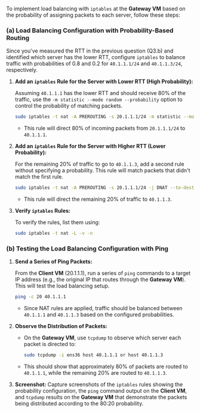 To implement load balancing with `iptables` at the **Gateway VM** based on the probability of assigning packets to each server, follow these steps:

### (a) Load Balancing Configuration with Probability-Based Routing

Since you've measured the RTT in the previous question (Q3.b) and identified which server has the lower RTT, configure `iptables` to balance traffic with probabilities of 0.8 and 0.2 for `40.1.1.1/24` and `40.1.1.3/24`, respectively. 

1. **Add an `iptables` Rule for the Server with Lower RTT (High Probability):**

   Assuming `40.1.1.1` has the lower RTT and should receive 80% of the traffic, use the `-m statistic --mode random --probability` option to control the probability of matching packets.

   ```bash
   sudo iptables -t nat -A PREROUTING -s 20.1.1.1/24 -m statistic --mode random --probability 0.8 -j DNAT --to-destination 40.1.1.1
   ```

   - This rule will direct 80% of incoming packets from `20.1.1.1/24` to `40.1.1.1`.

2. **Add an `iptables` Rule for the Server with Higher RTT (Lower Probability):**

   For the remaining 20% of traffic to go to `40.1.1.3`, add a second rule without specifying a probability. This rule will match packets that didn't match the first rule.

   ```bash
   sudo iptables -t nat -A PREROUTING -s 20.1.1.1/24 -j DNAT --to-destination 40.1.1.3
   ```

   - This rule will direct the remaining 20% of traffic to `40.1.1.3`.

3. **Verify `iptables` Rules:**

   To verify the rules, list them using:
   ```bash
   sudo iptables -t nat -L -v -n
   ```

### (b) Testing the Load Balancing Configuration with Ping

1. **Send a Series of Ping Packets:**

   From the **Client VM** (20.1.1.1), run a series of `ping` commands to a target IP address (e.g., the original IP that routes through the **Gateway VM**). This will test the load balancing setup.

   ```bash
   ping -c 20 40.1.1.1
   ```

   - Since NAT rules are applied, traffic should be balanced between `40.1.1.1` and `40.1.1.3` based on the configured probabilities.

2. **Observe the Distribution of Packets:**

   - On the **Gateway VM**, use `tcpdump` to observe which server each packet is directed to:
     ```bash
     sudo tcpdump -i ens36 host 40.1.1.1 or host 40.1.1.3
     ```

   - This should show that approximately 80% of packets are routed to `40.1.1.1`, while the remaining 20% are routed to `40.1.1.3`.

3. **Screenshot:** Capture screenshots of the `iptables` rules showing the probability configuration, the `ping` command output on the **Client VM**, and `tcpdump` results on the **Gateway VM** that demonstrate the packets being distributed according to the 80:20 probability.